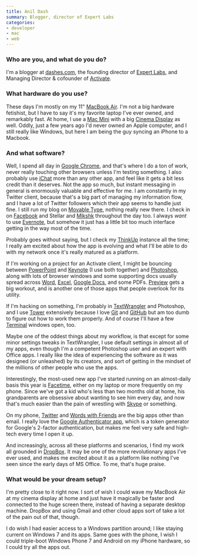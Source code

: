 ```yaml
---
title: Anil Dash
summary: Blogger, director of Expert Labs
categories:
- developer
- mac
- web
---
```


### Who are you, and what do you do?

I'm a blogger at [dashes.com](http://dashes.com/anil/ "Anil's website."), the founding director of [Expert Labs](http://expertlabs.org/ "A non-profit linking policy makers and people like you."), and Managing Director & cofounder of [Activate](http://activate.com/ "Anil's consultancy.").

### What hardware do you use?

These days I'm mostly on my 11" [MacBook Air][macbook-air]. I'm not a big hardware fetishist, but I have to say it's my favorite laptop I've ever owned, and remarkably fast. At home, I use a [Mac Mini][mac-mini] with a big [Cinema Display][cinema-display] as well. Oddly, just a few years ago I'd never owned an Apple computer, and I still really like Windows, but here I am being the guy syncing an iPhone to a Macbook.

### And what software?

Well, I spend all day in [Google Chrome][chrome], and that's where I do a ton of work, never really touching other browsers unless I'm testing something. I also probably use [iChat][] more than any other app, and feel like it gets a bit less credit than it deserves. Not the app so much, but instant messaging in general is enormously valuable and effective for me. I am constantly in my Twitter client, because that's a big part of managing my information flow, and I have a lot of Twitter followers which their app seems to handle just fine. I still run my blog on [Movable Type][movable-type], nothing really new there. I check in on [Facebook][] and Stellar and [Mlkshk][] throughout the day too. I always *want* to use [Evernote][], but somehow it just has a little bit too much interface getting in the way most of the time.

Probably goes without saying, but I check my [ThinkUp][] instance all the time; I really am excited about how the app is evolving and what I'll be able to do with my network once it's really matured as a platform.

If I'm working on a project for an Activate client, I might be bouncing between [PowerPoint][] and [Keynote][] (I use both together) and [Photoshop][], along with lots of browser windows and some supporting docs usually spread across [Word][], [Excel][], [Google Docs][google-docs], and some PDFs. [Preview][] gets a big workout, and is another one of those apps that people overlook for its utility.

If I'm hacking on something, I'm probably in [TextWrangler][] and Photoshop, and I use [Tower][] extensively because I love [Git][] and [GitHub][] but am too dumb to figure out how to work them properly. And of course I'll have a few [Terminal][] windows open, too.

Maybe one of the oddest things about my workflow, is that except for some minor settings tweaks in TextWrangler, I use default settings in almost all of my apps, even though I'm a competent Photoshop user and an expert with Office apps. I really like the idea of experiencing the software as it was designed (or unleashed) by its creators, and sort of getting in the mindset of the millions of other people who use the apps.

Interestingly, the most-used new app I've started running on an almost-daily basis this year is [Facetime][], either on my laptop or more frequently on my phone. Since we've got a kid who's less than two months old at home, his grandparents are obsessive about wanting to see him every day, and now that's much easier than the pain of wrestling with [Skype][] or something.

On my phone, [Twitter][twitter-ios] and [Words with Friends][words-with-friends-ios] are the big apps other than email. I really love the [Google Authenticator app][google-authenticator-ios], which is a token generator for Google's 2-factor authentication, but makes me feel very safe and high-tech every time I open it up.

And increasingly, across all these platforms and scenarios, I find my work all grounded in [DropBox][]. It may be one of the more revolutionary apps I've ever used, and makes me excited about it as a platform like nothing I've seen since the early days of MS Office. To me, that's huge praise.

### What would be your dream setup?

I'm pretty close to it right now. I sort of wish I could wave my MacBook Air at my cinema display at home and just have it magically be faster and connected to the huge screen there, instead of having a separate desktop machine. DropBox and using Gmail and other cloud apps sort of take a lot of the pain out of that, though.

I do wish I had easier access to a Windows partition around; I like staying current on Windows 7 and its apps. Same goes with the phone, I wish I could triple-boot Windows Phone 7 and Android on my iPhone hardware, so I could try all the apps out.

[cinema-display]: https://en.wikipedia.org/wiki/Apple_Cinema_Display "An LCD display."
[mac-mini]: https://www.apple.com/mac-mini/ "A small desktop computer."
[macbook-air]: https://www.apple.com/macbook-air/ "A very thin laptop."
[chrome]: https://www.google.com/intl/en/chrome/browser/ "A WebKit-based browser, where each tab runs in its own thread."
[dropbox]: https://www.dropbox.com/ "Online syncing and storage."
[evernote]: https://evernote.com/ "Online software for capturing notes."
[excel]: https://products.office.com/en-us/excel "A spreadsheet application."
[facebook]: https://www.facebook.com/ "A social networking site."
[facetime]: https://en.wikipedia.org/wiki/FaceTime "Mac and iOS software for easy video chatting."
[git]: https://git-scm.com/ "A version control system."
[github]: https://github.com/ "A Git code repository service."
[google-authenticator-ios]: https://itunes.apple.com/us/app/google-authenticator/id388497605 "An app providing 2-step login verification for your accounts."
[google-docs]: https://en.wikipedia.org/wiki/Google_Docs "A web-based office suite."
[ichat]: https://en.wikipedia.org/wiki/IChat "An AIM/Jabber client included with Mac OS X."
[keynote]: https://www.apple.com/keynote/ "Presentation software for the Mac."
[mlkshk]: http://mlkshk.com/ "A service for saving and sharing images."
[movable-type]: https://movabletype.org/ "Weblog publishing software."
[photoshop]: https://www.adobe.com/products/photoshop.html "A bitmap image editor."
[powerpoint]: https://products.office.com/en-us/powerpoint "Presentation software."
[preview]: https://en.wikipedia.org/wiki/Preview_(Mac_OS) "An image viewer included with Mac OS X."
[skype]: https://www.skype.com/en/ "Voice and video chat software."
[terminal]: https://en.wikipedia.org/wiki/Terminal_(OS_X) "A console application included with Mac OS X."
[textwrangler]: http://www.barebones.com/products/textwrangler/ "A free, powerful text editor for the Mac."
[thinkup]: https://www.thinkup.com/ "Self-hosted software for pulling in your social activities."
[tower]: https://www.git-tower.com/ "A Mac GUI for Git."
[twitter-ios]: https://itunes.apple.com/app/twitter/id333903271 "A Twitter client."
[word]: https://products.office.com/en-us/word "A document editor."
[words-with-friends-ios]: https://itunes.apple.com/us/app/words-with-friends/id322852954 "A word game for the iPhone."
